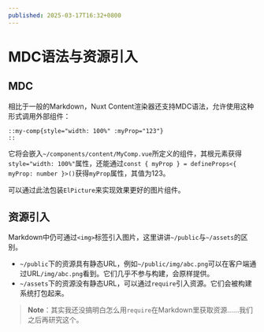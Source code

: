 ```yaml
---
published: 2025-03-17T16:32+0800
---
```


# MDC语法与资源引入

## MDC

相比于一般的Markdown，Nuxt Content渲染器还支持MDC语法，允许使用这种形式调用外部组件：

```mdc
::my-comp{style="width: 100%" :myProp="123"}
::
```

它将会嵌入`~/components/content/MyComp.vue`所定义的组件，其根元素获得`style="width: 100%"`属性，还能通过`const { myProp } = defineProps<{ myProp: number }>()`获得`myProp`属性，其值为123。

可以通过此法包装`ElPicture`来实现效果更好的图片组件。

## 资源引入

Markdown中仍可通过`<img>`标签引入图片，这里讲讲`~/public`与`~/assets`的区别。

- `~/public`下的资源具有静态URL，例如`~/public/img/abc.png`可以在客户端通过URL`/img/abc.png`看到。它们几乎不参与构建，会原样提供。
- `~/assets`下的资源没有静态URL，可以通过`require`引入资源。它们会被构建系统打包起来。

> **Note**：其实我还没搞明白怎么用`require`在Markdown里获取资源……我们之后再研究这个。
